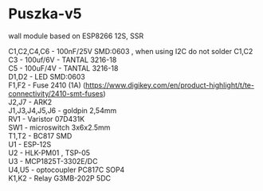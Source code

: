 # Puszka-v5
wall module based on ESP8266 12S, SSR

C1,C2,C4,C6 - 100nF/25V SMD:0603 , when using I2C do not solder C1,C2  
C3 - 100uf/6V - TANTAL 3216-18  
C5 - 100uF/4V - TANTAL 3216-18  
D1,D2 - LED SMD:0603  
F1,F2 - Fuse 2410 (1A) (https://www.digikey.com/en/product-highlight/t/te-connectivity/2410-smt-fuses)  
J2,J7 - ARK2  	 
J1,J3,J4,J5,J6 - goldpin 2,54mm  
RV1 - Varistor 07D431K  
SW1 - microswitch 3x6x2.5mm  
T1,T2 - BC817 SMD  
U1 - ESP-12S  
U2 - HLK-PM01 , TSP-05  
U3 - MCP1825T-3302E/DC  
U4,U5 - optocoupler PC817C SOP4  
K1,K2 - Relay G3MB-202P 5DC  
 

